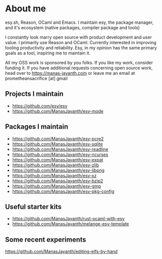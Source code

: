 # About me
esy.sh, Reason, OCaml and Emacs. I  maintain esy, the package manager, and it's ecosystem (native packages, compiler package and tools)

I constantly look marry open source with product development and user value. I primarily use Reason and OCaml. Currently interested in improving tooling productivity and reliability. Esy, in my opinion has the same primary goals as a tool, inspiring me to maintain it.

All my OSS work is sponsored by you folks. If you like my work, consider funding it. If you have additional requests concerning open source work, head over to https://manas-jayanth.com or leave me an email at prometheansacrifice [at] gmail 

## Projects I maintain
- https://github.com/esy/esy
- https://github.com/ManasJayanth/esy-mode


## Packages I maintain
- https://github.com/ManasJayanth/esy-pcre2
- https://github.com/ManasJayanth/esy-sqlite
- https://github.com/ManasJayanth/esy-readline
- https://github.com/ManasJayanth/esy-ncurses
- https://github.com/ManasJayanth/esy-expat
- https://github.com/ManasJayanth/esy-zlib
- https://github.com/ManasJayanth/esy-libpng
- https://github.com/ManasJayanth/esy-xz
- https://github.com/ManasJayanth/esy-bzip2
- https://github.com/ManasJayanth/esy-gmp
- https://github.com/ManasJayanth/esy-pkg-config

## Useful starter kits
- https://github.com/ManasJayanth/rust-ocaml-with-esy
- https://github.com/ManasJayanth/melange-esy-template

## Some recent experiments
https://github.com/ManasJayanth/editing-elfs-by-hand
